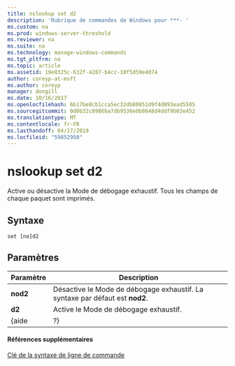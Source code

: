 ```yaml
---
title: nslookup set d2
description: 'Rubrique de commandes de Windows pour ***- '
ms.custom: na
ms.prod: windows-server-threshold
ms.reviewer: na
ms.suite: na
ms.technology: manage-windows-commands
ms.tgt_pltfrm: na
ms.topic: article
ms.assetid: 19e8325c-632f-4287-b4cc-10f5d59e4074
author: coreyp-at-msft
ms.author: coreyp
manager: dongill
ms.date: 10/16/2017
ms.openlocfilehash: 6b17be8cb1cca5ec32db80851d9f4d893ead5505
ms.sourcegitcommit: 0d0b32c8986ba7db9536e0b8648d4ddf9b03e452
ms.translationtype: MT
ms.contentlocale: fr-FR
ms.lasthandoff: 04/17/2019
ms.locfileid: "59852950"
---
```

# <a name="nslookup-set-d2"></a>nslookup set d2



Active ou désactive la Mode de débogage exhaustif. Tous les champs de chaque paquet sont imprimés.

## <a name="syntax"></a>Syntaxe

```
set [no]d2
```

## <a name="parameters"></a>Paramètres

|Paramètre|Description|
|---------|-----------|
|**nod2**|Désactive le Mode de débogage exhaustif. La syntaxe par défaut est **nod2**.|
|**d2**|Active le Mode de débogage exhaustif.|
|{aide | ?}|Affiche un résumé de **nslookup** sous-commandes.|

#### <a name="additional-references"></a>Références supplémentaires

[Clé de la syntaxe de ligne de commande](command-line-syntax-key.md)